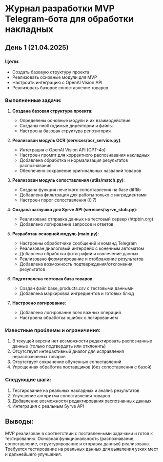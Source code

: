 # Журнал разработки MVP Telegram-бота для обработки накладных

## День 1 (21.04.2025)

### Цели:
- Создать базовую структуру проекта
- Реализовать основные модули для MVP
- Настроить интеграцию с OpenAI Vision API
- Реализовать базовое сопоставление товаров

### Выполненные задачи:

1. **Создана базовая структура проекта**:
   - Определены основные модули и их взаимодействие
   - Созданы необходимые директории и файлы
   - Настроена базовая структура репозитория

2. **Реализован модуль OCR (services/ocr_service.py)**:
   - Интеграция с OpenAI Vision API (GPT-4o)
   - Настроен промпт для корректного распознавания накладных
   - Добавлена обработка и нормализация результатов распознавания
   - Обеспечено сохранение оригинальных названий товаров

3. **Реализован модуль сопоставления (utils/match.py)**:
   - Создана функция нечеткого сопоставления на базе difflib
   - Добавлена фильтрация для работы только с ингредиентами
   - Настроен порог сопоставления (0.7)

4. **Создана заглушка для Syrve API (services/syrve_stub.py)**:
   - Реализована отправка данных на тестовый сервер (httpbin.org)
   - Добавлено логирование запросов и ответов

5. **Разработан основной модуль (main.py)**:
   - Настроены обработчики сообщений и команд Telegram
   - Реализован диалоговый интерфейс с конечным автоматом
   - Добавлена обработка фотографий и извлечение данных
   - Реализовано форматирование и отображение результатов
   - Добавлена возможность подтверждения/отклонения результатов

6. **Подготовлена тестовая база товаров**:
   - Создан файл base_products.csv с тестовыми данными
   - Добавлена маркировка ингредиентов и готовых блюд

7. **Настроено логирование**:
   - Добавлено логирование всех важных операций
   - Настроена обработка ошибок с логированием

### Известные проблемы и ограничения:
1. В текущей версии нет возможности редактировать распознанные данные (только подтвердить или отклонить)
2. Отсутствует интерактивный диалог для исправления нераспознанных товаров
3. Отсутствует сохранение обученных сопоставлений
4. Упрощенная обработка поставщиков (без сопоставления с базой)

### Следующие шаги:
1. Тестирование на реальных накладных и анализ результатов
2. Улучшение алгоритма сопоставления товаров
3. Добавление возможности редактирования распознанных данных
4. Интеграция с реальным Syrve API

## Выводы:
MVP реализован в соответствии с поставленными задачами и готов к тестированию. Основная функциональность (распознавание, сопоставление, структурирование и отправка данных) реализована. Требуется тестирование на реальных данных для выявления узких мест и дальнейшего улучшения.

